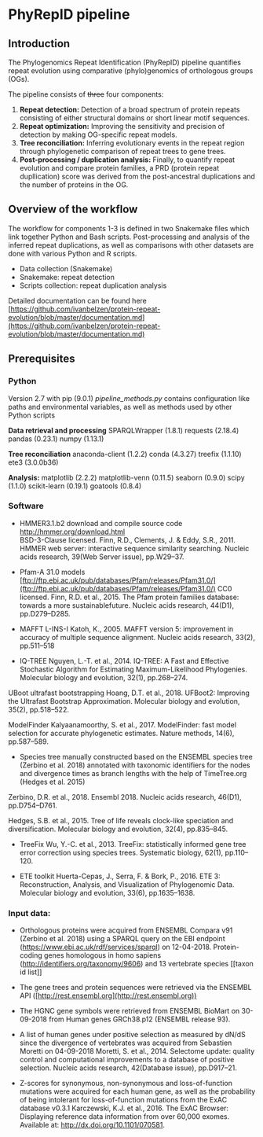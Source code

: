 ﻿# PhyRepID pipeline

## Introduction

The Phylogenomics Repeat Identification 
(PhyRepID) pipeline quantifies repeat evolution using comparative (phylo)genomics of orthologous groups (OGs). 

The pipeline consists of ~~three~~ four components: 

 1. **Repeat detection:** Detection of a broad spectrum of protein repeats consisting of either structural domains or short linear motif sequences.
 2. **Repeat optimization:** Improving the sensitivity and precision of detection by making OG-specific repeat models.
 3. **Tree reconciliation:** Inferring evolutionary events in the repeat region through phylogenetic comparison of repeat trees to gene trees.
 4. **Post-processing / duplication analysis:** Finally, to quantify repeat evolution and compare protein families, a PRD (protein repeat dupllication) score was derived from the post-ancestral duplications and the number of proteins in the OG.

## Overview of the workflow

The workflow for components 1-3 is defined in two Snakemake files which link together Python and Bash scripts. Post-processing and analysis of the inferred repeat duplications, as well as comparisons with other datasets are done with various Python and R scripts. 

 - Data collection (Snakemake)
 - Snakemake: repeat detection
 - Scripts collection: repeat duplication analysis 

Detailed documentation can be found here
[https://github.com/ivanbelzen/protein-repeat-evolution/blob/master/documentation.md](https://github.com/ivanbelzen/protein-repeat-evolution/blob/master/documentation.md)

## Prerequisites

### Python
Version 2.7 with pip (9.0.1)
 *pipeline\_methods.py*
contains configuration like paths and environmental variables, as well as methods used by other Python scripts

**Data retrieval and processing**
SPARQLWrapper (1.8.1)
requests (2.18.4)
pandas (0.23.1)
numpy (1.13.1)

**Tree reconciliation** 
anaconda-client (1.2.2)
conda (4.3.27)
treefix (1.1.10)
ete3 (3.0.0b36)

**Analysis:**
matplotlib (2.2.2)
matplotlib-venn (0.11.5)
seaborn (0.9.0)
scipy (1.1.0)
scikit-learn (0.19.1)
goatools (0.8.4)

### Software

- HMMER3.1.b2 download and compile source code [http://hmmer.org/download.html  
](http://hmmer.org/download.html) 
BSD-3-Clause licensed.
 Finn, R.D., Clements, J. & Eddy, S.R., 2011. HMMER web server: interactive sequence similarity searching. Nucleic acids research, 39(Web Server issue), pp.W29–37.
 
- Pfam-A 31.0 models [ftp://ftp.ebi.ac.uk/pub/databases/Pfam/releases/Pfam31.0/](ftp://ftp.ebi.ac.uk/pub/databases/Pfam/releases/Pfam31.0/)
CC0 licensed.
Finn, R.D. et al., 2015. The Pfam protein families database: towards a more sustainablefuture. Nucleic acids research, 44(D1), pp.D279–D285.


-   MAFFT L-INS-I 
Katoh, K., 2005. MAFFT version 5: improvement in accuracy of multiple sequence alignment. Nucleic acids research, 33(2), pp.511–518    

  

 -   IQ-TREE 
Nguyen, L.-T. et al., 2014. IQ-TREE: A Fast and Effective Stochastic Algorithm for Estimating Maximum-Likelihood Phylogenies. Molecular biology and evolution, 32(1), pp.268–274.

UBoot ultrafast bootstrapping
Hoang, D.T. et al., 2018. UFBoot2: Improving the Ultrafast Bootstrap Approximation. Molecular biology and evolution, 35(2), pp.518–522.

ModelFinder 
Kalyaanamoorthy, S. et al., 2017. ModelFinder: fast model selection for accurate phylogenetic estimates. Nature methods, 14(6), pp.587–589.
  

-   Species tree manually constructed based on the ENSEMBL species tree (Zerbino et al. 2018) annotated with taxonomic identifiers for the nodes and divergence times as branch lengths with the help of TimeTree.org (Hedges et al. 2015)

Zerbino, D.R. et al., 2018. Ensembl 2018. Nucleic acids research, 46(D1), pp.D754–D761.

Hedges, S.B. et al., 2015. Tree of life reveals clock-like speciation and diversification. Molecular biology and evolution, 32(4), pp.835–845.  

-   TreeFix
Wu, Y.-C. et al., 2013. TreeFix: statistically informed gene tree error correction using species trees. Systematic biology, 62(1), pp.110–120.
  

-   ETE toolkit 
Huerta-Cepas, J., Serra, F. & Bork, P., 2016. ETE 3: Reconstruction, Analysis, and Visualization of Phylogenomic Data. Molecular biology and evolution, 33(6), pp.1635–1638.

### Input data:  

- Orthologous proteins were acquired from ENSEMBL Compara v91 (Zerbino et al. 2018) using a SPARQL query on the EBI endpoint (https://www.ebi.ac.uk/rdf/services/sparql) on 12-04-2018. Protein-coding genes homologous in homo sapiens (http://identifiers.org/taxonomy/9606) and 13 vertebrate species [[taxon id list]]
  
- The gene trees and protein sequences were retrieved via the ENSEMBL API ([http://rest.ensembl.org](http://rest.ensembl.org))
  
- The HGNC gene symbols were retrieved from ENSEMBL BioMart on 30-09-2018 from Human genes GRCh38.p12 (ENSEMBL release 93).

 
- A list of human genes under positive selection as measured by dN/dS since the divergence of vertebrates was acquired from Sebastien Moretti on 04-09-2018
Moretti, S. et al., 2014. Selectome update: quality control and computational improvements to a database of positive selection. Nucleic acids research, 42(Database issue), pp.D917–21.

  

- Z-scores for synonymous, non-synonymous and loss-of-function mutations were acquired for each human gene, as well as the probability of being intolerant for loss-of-function mutations from the ExAC database v0.3.1 
Karczewski, K.J. et al., 2016. The ExAC Browser: Displaying reference data information from over 60,000 exomes. Available at: http://dx.doi.org/10.1101/070581.


